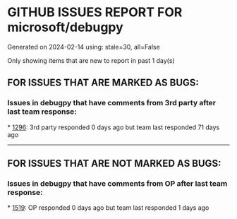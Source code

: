 
# GITHUB ISSUES REPORT FOR microsoft/debugpy


Generated on 2024-02-14 using: stale=30, all=False


Only showing items that are new to report in past 1 day(s)


## FOR ISSUES THAT ARE MARKED AS BUGS:


### Issues in debugpy that have comments from 3rd party after last team response:


\* [1296](https://github.com/microsoft/debugpy/issues/1296 "Debugpy unable to start Flask server"): 3rd party responded 0 days ago but team last responded 71 days ago

---

## FOR ISSUES THAT ARE NOT MARKED AS BUGS:


### Issues in debugpy that have comments from OP after last team response:


\* [1519](https://github.com/microsoft/debugpy/issues/1519 "`set_trace`-releated deadlock when running inside Ansible with explicit listen-and-debug breakpoint"): OP responded 0 days ago but team last responded 1 days ago

